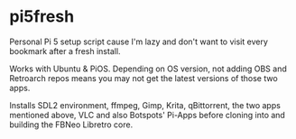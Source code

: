 # pi5fresh
Personal Pi 5 setup script cause I'm lazy and don't want to visit every bookmark after a fresh install.

Works with Ubuntu & PiOS.
Depending on OS version, not adding OBS and Retroarch repos means you may not get the latest versions of those two apps.

Installs SDL2 environment, ffmpeg, Gimp, Krita, qBittorrent, the two apps mentioned above, VLC and also Botspots' Pi-Apps before cloning into and building the FBNeo Libretro core.
